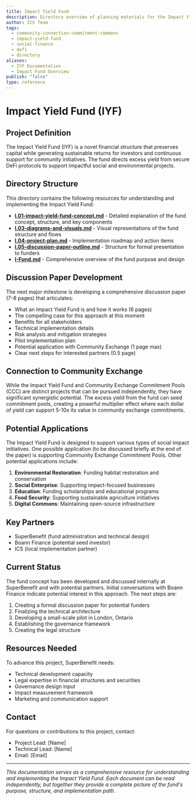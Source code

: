 ```yaml
---
title: Impact Yield Fund
description: Directory overview of planning materials for the Impact Yield Fund, which preserves capital while generating returns for investors and supporting community initiatives
author: ICS Team
tags:
  - community-connection-commitment-commons
  - impact-yield-fund
  - social-finance
  - defi
  - directory
aliases:
  - IYF Documentation
  - Impact Fund Overview
publish: "false"
type: reference
---
```


# Impact Yield Fund (IYF)

## Project Definition

The Impact Yield Fund (IYF) is a novel financial structure that preserves capital while generating sustainable returns for investors and continuous support for community initiatives. The fund directs excess yield from secure DeFi protocols to support impactful social and environmental projects.

## Directory Structure

This directory contains the following resources for understanding and implementing the Impact Yield Fund:

- **[I.01-impact-yield-fund-concept.md](./I.01-impact-yield-fund-concept.md)** - Detailed explanation of the fund concept, structure, and key components
- **[I.03-diagrams-and-visuals.md](./I.03-diagrams-and-visuals.md)** - Visual representations of the fund structure and flows
- **[I.04-project-plan.md](./I.04-project-plan.md)** - Implementation roadmap and action items
- **[I.05-discussion-paper-outline.md](./I.05-discussion-paper-outline.md)** - Structure for formal presentation to funders
- **[I-Fund.md](./I-Fund.md)** - Comprehensive overview of the fund purpose and design

## Discussion Paper Development

The next major milestone is developing a comprehensive discussion paper (7-8 pages) that articulates:
- What an Impact Yield Fund is and how it works (6 pages)
- The compelling case for this approach at this moment
- Benefits for all stakeholders
- Technical implementation details
- Risk analysis and mitigation strategies
- Pilot implementation plan
- Potential application with Community Exchange (1 page max)
- Clear next steps for interested partners (0.5 page)

## Connection to Community Exchange

While the Impact Yield Fund and Community Exchange Commitment Pools (CCC) are distinct projects that can be pursued independently, they have significant synergistic potential. The excess yield from the fund can seed commitment pools, creating a powerful multiplier effect where each dollar of yield can support 5-10x its value in community exchange commitments.

## Potential Applications

The Impact Yield Fund is designed to support various types of social impact initiatives. One possible application (to be discussed briefly at the end of the paper) is supporting Community Exchange Commitment Pools. Other potential applications include:

1. **Environmental Restoration**: Funding habitat restoration and conservation
2. **Social Enterprise**: Supporting impact-focused businesses
3. **Education**: Funding scholarships and educational programs
4. **Food Security**: Supporting sustainable agriculture initiatives
5. **Digital Commons**: Maintaining open-source infrastructure

## Key Partners

- SuperBenefit (fund administration and technical design)
- Boann Finance (potential seed investor)
- ICS (local implementation partner)

## Current Status

The fund concept has been developed and discussed internally at SuperBenefit and with potential partners. Initial conversations with Boann Finance indicate potential interest in this approach. The next steps are:

1. Creating a formal discussion paper for potential funders
2. Finalizing the technical architecture
3. Developing a small-scale pilot in London, Ontario
4. Establishing the governance framework
5. Creating the legal structure

## Resources Needed

To advance this project, SuperBenefit needs:
- Technical development capacity
- Legal expertise in financial structures and securities
- Governance design input
- Impact measurement framework
- Marketing and communication support

## Contact

For questions or contributions to this project, contact:
- Project Lead: [Name]
- Technical Lead: [Name]
- Email: [Email]

---

*This documentation serves as a comprehensive resource for understanding and implementing the Impact Yield Fund. Each document can be read independently, but together they provide a complete picture of the fund's purpose, structure, and implementation path.*